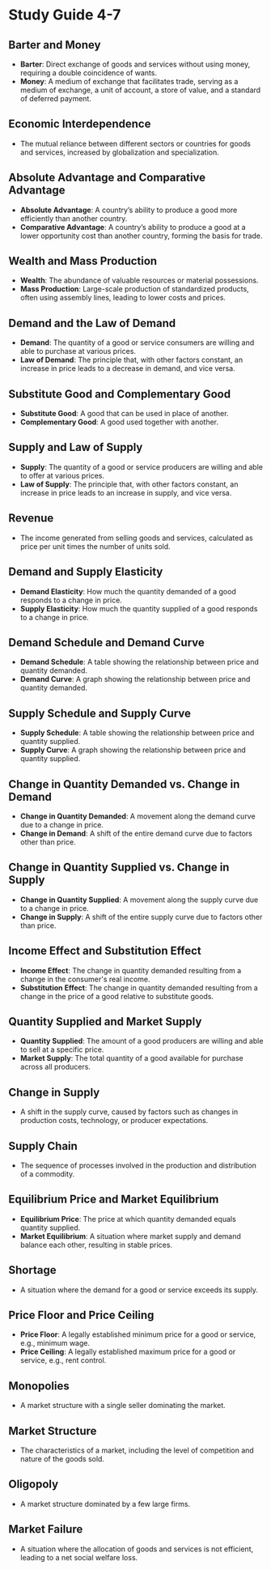 # Study Guide 4-7

## Barter and Money
- **Barter**: Direct exchange of goods and services without using money, requiring a double coincidence of wants.
- **Money**: A medium of exchange that facilitates trade, serving as a medium of exchange, a unit of account, a store of value, and a standard of deferred payment.

## Economic Interdependence
- The mutual reliance between different sectors or countries for goods and services, increased by globalization and specialization.

## Absolute Advantage and Comparative Advantage
- **Absolute Advantage**: A country’s ability to produce a good more efficiently than another country.
- **Comparative Advantage**: A country’s ability to produce a good at a lower opportunity cost than another country, forming the basis for trade.

## Wealth and Mass Production
- **Wealth**: The abundance of valuable resources or material possessions.
- **Mass Production**: Large-scale production of standardized products, often using assembly lines, leading to lower costs and prices.

## Demand and the Law of Demand
- **Demand**: The quantity of a good or service consumers are willing and able to purchase at various prices.
- **Law of Demand**: The principle that, with other factors constant, an increase in price leads to a decrease in demand, and vice versa.

## Substitute Good and Complementary Good
- **Substitute Good**: A good that can be used in place of another.
- **Complementary Good**: A good used together with another.

## Supply and Law of Supply
- **Supply**: The quantity of a good or service producers are willing and able to offer at various prices.
- **Law of Supply**: The principle that, with other factors constant, an increase in price leads to an increase in supply, and vice versa.

## Revenue
- The income generated from selling goods and services, calculated as price per unit times the number of units sold.

## Demand and Supply Elasticity
- **Demand Elasticity**: How much the quantity demanded of a good responds to a change in price.
- **Supply Elasticity**: How much the quantity supplied of a good responds to a change in price.

## Demand Schedule and Demand Curve
- **Demand Schedule**: A table showing the relationship between price and quantity demanded.
- **Demand Curve**: A graph showing the relationship between price and quantity demanded.

## Supply Schedule and Supply Curve
- **Supply Schedule**: A table showing the relationship between price and quantity supplied.
- **Supply Curve**: A graph showing the relationship between price and quantity supplied.

## Change in Quantity Demanded vs. Change in Demand
- **Change in Quantity Demanded**: A movement along the demand curve due to a change in price.
- **Change in Demand**: A shift of the entire demand curve due to factors other than price.

## Change in Quantity Supplied vs. Change in Supply
- **Change in Quantity Supplied**: A movement along the supply curve due to a change in price.
- **Change in Supply**: A shift of the entire supply curve due to factors other than price.

## Income Effect and Substitution Effect
- **Income Effect**: The change in quantity demanded resulting from a change in the consumer's real income.
- **Substitution Effect**: The change in quantity demanded resulting from a change in the price of a good relative to substitute goods.

## Quantity Supplied and Market Supply
- **Quantity Supplied**: The amount of a good producers are willing and able to sell at a specific price.
- **Market Supply**: The total quantity of a good available for purchase across all producers.

## Change in Supply
- A shift in the supply curve, caused by factors such as changes in production costs, technology, or producer expectations.

## Supply Chain
- The sequence of processes involved in the production and distribution of a commodity.

## Equilibrium Price and Market Equilibrium
- **Equilibrium Price**: The price at which quantity demanded equals quantity supplied.
- **Market Equilibrium**: A situation where market supply and demand balance each other, resulting in stable prices.

## Shortage
- A situation where the demand for a good or service exceeds its supply.

## Price Floor and Price Ceiling
- **Price Floor**: A legally established minimum price for a good or service, e.g., minimum wage.
- **Price Ceiling**: A legally established maximum price for a good or service, e.g., rent control.

## Monopolies
- A market structure with a single seller dominating the market.

## Market Structure
- The characteristics of a market, including the level of competition and nature of the goods sold.

## Oligopoly
- A market structure dominated by a few large firms.

## Market Failure
- A situation where the allocation of goods and services is not efficient, leading to a net social welfare loss.